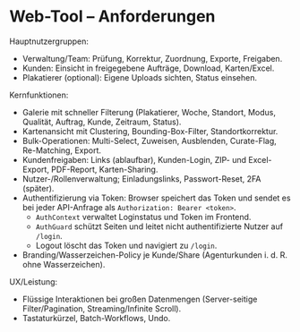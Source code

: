 # Web-Tool – Anforderungen

Hauptnutzergruppen:
- Verwaltung/Team: Prüfung, Korrektur, Zuordnung, Exporte, Freigaben.
- Kunden: Einsicht in freigegebene Aufträge, Download, Karten/Excel.
- Plakatierer (optional): Eigene Uploads sichten, Status einsehen.

Kernfunktionen:
- Galerie mit schneller Filterung (Plakatierer, Woche, Standort, Modus, Qualität, Auftrag, Kunde, Zeitraum, Status).
- Kartenansicht mit Clustering, Bounding-Box-Filter, Standortkorrektur.
- Bulk-Operationen: Multi-Select, Zuweisen, Ausblenden, Curate-Flag, Re-Matching, Export.
- Kundenfreigaben: Links (ablaufbar), Kunden-Login, ZIP- und Excel-Export, PDF-Report, Karten-Sharing.
- Nutzer-/Rollenverwaltung; Einladungslinks, Passwort-Reset, 2FA (später).
 - Authentifizierung via Token: Browser speichert das Token und sendet es bei jeder API-Anfrage als `Authorization: Bearer <token>`.
   - `AuthContext` verwaltet Loginstatus und Token im Frontend.
   - `AuthGuard` schützt Seiten und leitet nicht authentifizierte Nutzer auf `/login`.
   - Logout löscht das Token und navigiert zu `/login`.
 - Branding/Wasserzeichen-Policy je Kunde/Share (Agenturkunden i. d. R. ohne Wasserzeichen).

UX/Leistung:
- Flüssige Interaktionen bei großen Datenmengen (Server-seitige Filter/Pagination, Streaming/Infinite Scroll).
- Tastaturkürzel, Batch-Workflows, Undo.
